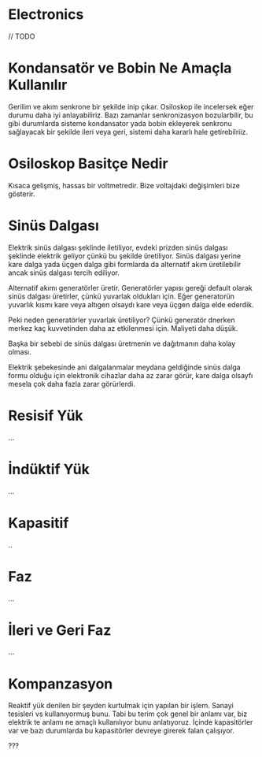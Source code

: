 # Electronics

// TODO

# Kondansatör ve Bobin Ne Amaçla Kullanılır

Gerilim ve akım senkrone bir şekilde inip çıkar. Osiloskop ile incelersek eğer durumu daha iyi anlayabiliriz. Bazı zamanlar senkronizasyon bozularbilir, bu gibi durumlarda sisteme kondansator yada bobin ekleyerek senkronu sağlayacak bir şekilde ileri veya geri, sistemi daha kararlı hale getirebilriiz.

# Osiloskop Basitçe Nedir

Kısaca gelişmiş, hassas bir voltmetredir. Bize voltajdaki değişimleri bize gösterir.

# Sinüs Dalgası

Elektrik sinüs dalgası şeklinde iletiliyor, evdeki prizden sinüs dalgası şeklinde elektrik geliyor çünkü bu şekilde üretiliyor. Sinüs dalgası yerine kare dalga yada üçgen dalga gibi formlarda da alternatif akım üretilebilir ancak sinüs dalgası tercih ediliyor.

Alternatif akımı generatörler üretir. Generatörler yapısı gereği default olarak sinüs dalgası üretirler, çünkü yuvarlak oldukları için. Eğer generatorün yuvarlık kısmı kare veya altıgen olsaydı kare veya üçgen dalga elde ederdik.

Peki neden generatörler yuvarlak üretiliyor? Çünkü generatör dnerken merkez kaç kuvvetinden daha az etkilenmesi için. Maliyeti daha düşük.

Başka bir sebebi de sinüs dalgası üretmenin ve dağıtmanın daha kolay olması.

Elektrik şebekesinde ani dalgalanmalar meydana geldiğinde sinüs dalga formu olduğu için elektronik cihazlar daha az zarar görür, kare dalga olsayfı mesela çok daha fazla zarar görürlerdi.

# Resisif Yük

...

# İndüktif Yük

...

# Kapasitif

..

# Faz

...

# İleri ve Geri Faz

...

# Kompanzasyon

Reaktif yük denilen bir şeyden kurtulmak için yapılan bir işlem. Sanayi tesisleri vs kullanıyormuş bunu. Tabi bu terim çok genel bir anlamı var, biz elektrik te anlamı ne amaçlı kullanılıyor bunu anlatıyoruz. İçinde kapasitörler var ve bazı durumlarda bu kapasitörler devreye girerek falan çalışıyor.

???